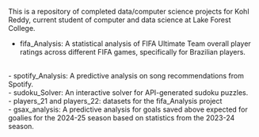 This is a repository of completed data/computer science projects for Kohl Reddy, current student of computer and data science at Lake Forest College. 
- fifa_Analysis: A statistical analysis of FIFA Ultimate Team overall player ratings across different FIFA games, specifically for Brazilian players. 
<br>
- spotify_Analysis: A predictive analysis on song recommendations from Spotify.
<br>
- sudoku_Solver: An interactive solver for API-generated sudoku puzzles. 
<br>
- players_21 and players_22: datasets for the fifa_Analysis project
<br>
- gsax_analysis: A predictive analysis for goals saved above expected for goalies for the 2024-25 season based on statistics from the 2023-24 season. 
